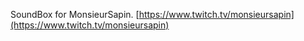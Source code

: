 SoundBox for MonsieurSapin. [https://www.twitch.tv/monsieursapin](https://www.twitch.tv/monsieursapin)
